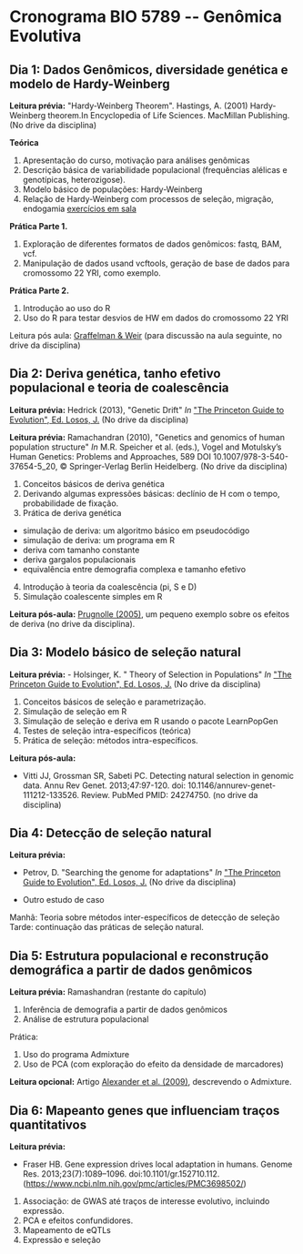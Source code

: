 # Cronograma BIO 5789 -- Genômica Evolutiva


## Dia 1: Dados Genômicos, diversidade genética e modelo de Hardy-Weinberg

**Leitura prévia:** "Hardy-Weinberg Theorem". Hastings, A. (2001) Hardy-Weinberg theorem.In Encyclopedia of Life Sciences. MacMillan Publishing. (No drive da disciplina)

**Teórica**

1. Apresentação do curso, motivação para análises genômicas
2. Descrição básica de variabilidade populacional (frequências alélicas e genotípicas, heterozigose).
3. Modelo básico de populações: Hardy-Weinberg
4. Relação de Hardy-Weinberg com processos de seleção, migração, endogamia [exercícios em sala](dia1/hwp5789.pdf)

**Prática Parte 1.**

1. Exploração de diferentes formatos de dados genômicos: fastq, BAM, vcf.
2. Manipulação de dados usand vcftools, geração de base de dados para cromossomo 22 YRI, como exemplo.

**Prática Parte 2.**

1. Introdução ao uso do R
2. Uso do R para testar desvios de HW em dados do cromossomo 22 YRI

Leitura pós aula: [Graffelman & Weir](https://link.springer.com/article/10.1007/s00439-017-1786-7) (para discussão na aula seguinte, no drive da disciplina) 

## Dia 2: Deriva genética, tanho efetivo populacional e teoria de coalescência

**Leitura prévia:** Hedrick (2013), "Genetic Drift" _In_ ["The Princeton Guide to Evolution", Ed. Losos, J.](https://press.princeton.edu/titles/10100.html) (No drive da disciplina)

**Leitura prévia:** Ramachandran (2010), "Genetics and genomics of human population structure" _In_ M.R. Speicher et al. (eds.), Vogel and Motulsky’s Human Genetics: Problems and Approaches, 589 DOI 10.1007/978-3-540-37654-5_20, © Springer-Verlag Berlin Heidelberg.  (No drive da disciplina)

1. Conceitos básicos de deriva genética
2. Derivando algumas expressões básicas: declínio de H com o tempo, probabilidade de fixação.
3. Prática de deriva genética
  - simulação de deriva: um algoritmo básico em pseudocódigo
  - simulação de deriva: um programa em R
  - deriva com tamanho constante
  - deriva gargalos populacionais
  - equivalência entre demografia complexa e tamanho efetivo
 
 4. Introdução à teoria da coalescência (pi, S e D)
 5. Simulação coalescente simples em R
 
 **Leitura pós-aula:** [Prugnolle (2005)](https://www.ncbi.nlm.nih.gov/pmc/articles/PMC1800886/), um pequeno exemplo sobre os efeitos de deriva (no drive da disciplina).

## Dia 3: Modelo básico de seleção natural

**Leitura prévia:** - Holsinger, K. " Theory of Selection in Populations" _In_ ["The Princeton Guide to Evolution", Ed. Losos, J.](https://press.princeton.edu/titles/10100.html) (No drive da disciplina)

1. Conceitos básicos de seleção e parametrização.
2. Simulação de seleção em R
3. Simulação de seleção e deriva em R usando o pacote LearnPopGen
4. Testes de seleção intra-específicos (teórica)
5. Prática de seleção: métodos intra-específicos.

**Leitura pós-aula:** 

- Vitti JJ, Grossman SR, Sabeti PC. Detecting natural selection in genomic data.
Annu Rev Genet. 2013;47:97-120. doi: 10.1146/annurev-genet-111212-133526. Review.
PubMed PMID: 24274750. (no drive da disciplina)


## Dia 4: Detecção de seleção natural

**Leitura prévia:**

- Petrov, D. "Searching the genome for adaptations" _In_ ["The Princeton Guide to Evolution", Ed. Losos, J.](https://press.princeton.edu/titles/10100.html) (No drive da disciplina)

- Outro estudo de caso

Manhã: Teoria sobre métodos inter-específicos de detecção de seleção
Tarde: continuação das práticas de seleção natural.

## Dia 5: Estrutura populacional e reconstrução demográfica a partir de dados genômicos

**Leitura prévia:** Ramashandran (restante do capítulo)

1. Inferência de demografia a partir de dados genômicos
2. Análise de estrutura populacional

Prática:
1. Uso do programa Admixture
2. Uso de PCA (com exploração do efeito da densidade de marcadores)

**Leitura opcional:** Artigo [Alexander et al. (2009)](https://www.ncbi.nlm.nih.gov/pubmed/19648217), descrevendo o Admixture.

## Dia 6: Mapeanto genes que influenciam traços quantitativos

**Leitura prévia:** 

- Fraser HB. Gene expression drives local adaptation in humans. Genome Res. 2013;23(7):1089–1096. doi:10.1101/gr.152710.112. (https://www.ncbi.nlm.nih.gov/pmc/articles/PMC3698502/)

1. Associação: de GWAS até traços de interesse evolutivo, incluindo expressão.
2. PCA e efeitos confundidores.
3. Mapeamento de eQTLs
4. Expressão e seleção

